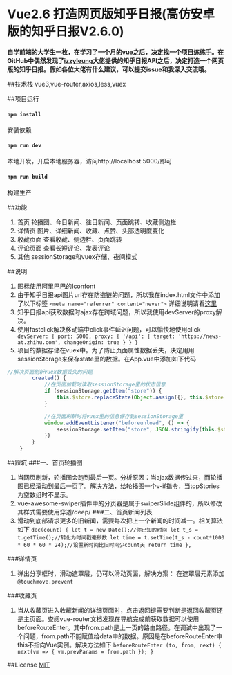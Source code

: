 # Vue2.6 打造网页版知乎日报(高仿安卓版的知乎日报V2.6.0)
   **自学前端的大学生一枚，在学习了一个月的vue之后，决定找一个项目练练手。在GitHub中偶然发现了[izzyleung](https://github.com/izzyleung/ZhihuDailyPurify/wiki/%E7%9F%A5%E4%B9%8E%E6%97%A5%E6%8A%A5-API-%E5%88%86%E6%9E%90)大佬提供的知乎日报API之后，决定打造一个网页版的知乎日报。假如各位大佬有什么建议，可以提交issue和我深入交流哦。**
   
 ##技术栈
   vue3,vue-router,axios,less,vuex
    
 ##项目运行
 #### `npm install`
   安装依赖
      
 #### `npm run dev`
   本地开发，开启本地服务器，访问http://localhost:5000/即可
 
 #### `npm run build`
   构建生产
   
   
 ##功能
 1. 首页
    轮播图、今日新闻、往日新闻、页面跳转、收藏侧边栏
 2. 详情页
    图片、详细新闻、收藏、点赞、头部透明度变化
 3. 收藏页面
    查看收藏、侧边栏、页面跳转
 4. 评论页面
    查看长短评论、发表评论
 5. 其他
    sessionStorage和vuex存储、夜间模式
     
   
##说明
1. 图标使用阿里巴巴的Iconfont
2. 由于知乎日报api图片url存在防盗链的问题，所以我在index.html文件中添加了以下标签
  `<meta name="referrer" content="never">`
  详细说明请看[这里](https://www.cnblogs.com/dongcanliang/archive/2017/04/01/6655061.html)
3. 知乎日报api获取数据时ajax存在跨域问题，所以我使用devServer的proxy解决。
4. 使用fastclick解决移动端中click事件延迟问题，可以愉快地使用click
  `
  devServer: {
        port: 5000,
        proxy: {
            '/api': {
                target: 'https://news-at.zhihu.com',
                changeOrigin: true
            }
        }
    }`
5. 项目的数据存储在vuex中。为了防止页面属性数据丢失，决定用用sessionStorage来保存state里的数据。在App.vue中添加如下代码
  

  ```javascript
  //解决页面刷新vuex数据丢失的问题
          created() {
              //在页面加载时读取sessionStorage里的状态信息
              if (sessionStorage.getItem("store")) {
                  this.$store.replaceState(Object.assign({}, this.$store.state, JSON.parse(sessionStorage.getItem("store"))))
              }
  
              //在页面刷新时将vuex里的信息保存到sessionStorage里
              window.addEventListener("beforeunload", () => {
                  sessionStorage.setItem("store", JSON.stringify(this.$store.state))
              })
          }
      }
  ```
  
  


##踩坑
###一、首页轮播图
1. 当网页刷新，轮播图会跑到最后一页。分析原因：当ajax数据传过来，而轮播图已经滚动到最后一页了。解决方法，给轮播图一个v-if指令，当topStories为空数组时不显示。
2. vue-awesome-swiper插件中的分页器是属于swiperSlide组件的，所以修改其样式需要使用穿透/deep/
###二、首页新闻列表
1. 滑动到底部请求更多的旧新闻，需要每次把上一个新闻的时间减一。相关算法如下
`dec(count) {
     let t = new Date();//你已知的时间
     let t_s = t.getTime();//转化为时间戳毫秒数
     let time = t.setTime(t_s - count*1000 * 60 * 60 * 24);//设置新时间比旧时间少count天
     return time
},`

###详情页
1. 弹出分享框时，滑动遮罩层，仍可以滑动页面，解决方案：
在遮罩层元素添加`@touchmove.prevent`

###收藏页
1. 当从收藏页进入收藏新闻的详细页面时，点击返回键需要判断是返回收藏页还是主页面。查阅vue-router文档发现在导航完成前获取数据可以使用beforeRouteEnter。其中from.path是上一页的路由路径。在调试中出现了一个问题，from.path不能赋值给data中的数据。原因是在beforeRouteEnter中this不指向Vue实例。解决方法如下
`beforeRouteEnter (to, from, next) {
             next(vm => {
                 vm.prevParams = from.path
             });
         }`

##License
  [MIT](https://opensource.org/licenses/MIT)
